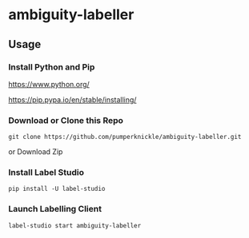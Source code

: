 # ambiguity-labeller

## Usage

### Install Python and Pip
https://www.python.org/

https://pip.pypa.io/en/stable/installing/

### Download or Clone this Repo
```console
git clone https://github.com/pumperknickle/ambiguity-labeller.git
```
or
Download Zip

### Install Label Studio
```console
pip install -U label-studio
```

### Launch Labelling Client
```console
label-studio start ambiguity-labeller
```
